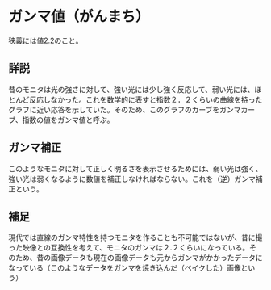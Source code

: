 # ガンマ値（がんまち）

狭義には値2.2のこと。

## 詳説
昔のモニタは光の強さに対して、強い光には少し強く反応して、弱い光には、ほとんど反応しなかった。これを数学的に表すと指数２．２くらいの曲線を持ったグラフに近い応答を示していた。そのため、このグラフのカーブをガンマカーブ、指数の値をガンマ値と呼ぶ。

## ガンマ補正
このようなモニタに対して正しく明るさを表示させるためには、弱い光は強く、強い光は弱くなるように数値を補正しなければならない。これを（逆）ガンマ補正という。
## 補足
現代では直線のガンマ特性を持つモニタを作ることも不可能ではないが、昔に撮った映像との互換性を考えて、モニタのガンマは２.２くらいになっている。そのため、昔の画像データも現在の画像データも元からガンマがかかったデータになっている（このようなデータをガンマを焼き込んだ（ベイクした）画像という）